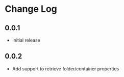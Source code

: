 # Change Log

## 0.0.1
- Initial release

## 0.0.2
- Add support to retrieve folder/container properties
